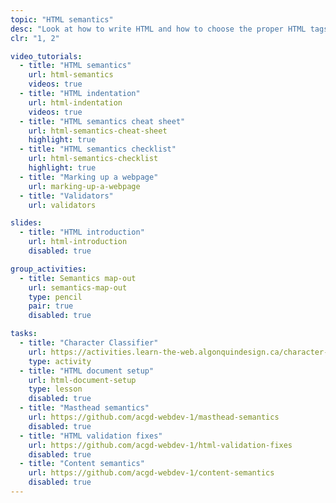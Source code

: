 ```yaml
---
topic: "HTML semantics"
desc: "Look at how to write HTML and how to choose the proper HTML tags."
clr: "1, 2"

video_tutorials:
  - title: "HTML semantics"
    url: html-semantics
    videos: true
  - title: "HTML indentation"
    url: html-indentation
    videos: true
  - title: "HTML semantics cheat sheet"
    url: html-semantics-cheat-sheet
    highlight: true
  - title: "HTML semantics checklist"
    url: html-semantics-checklist
    highlight: true
  - title: "Marking up a webpage"
    url: marking-up-a-webpage
  - title: "Validators"
    url: validators

slides:
  - title: "HTML introduction"
    url: html-introduction
    disabled: true

group_activities:
  - title: Semantics map-out
    url: semantics-map-out
    type: pencil
    pair: true
    disabled: true

tasks:
  - title: "Character Classifier"
    url: https://activities.learn-the-web.algonquindesign.ca/character-classifier/
    type: activity
  - title: "HTML document setup"
    url: html-document-setup
    type: lesson
    disabled: true
  - title: "Masthead semantics"
    url: https://github.com/acgd-webdev-1/masthead-semantics
    disabled: true
  - title: "HTML validation fixes"
    url: https://github.com/acgd-webdev-1/html-validation-fixes
    disabled: true
  - title: "Content semantics"
    url: https://github.com/acgd-webdev-1/content-semantics
    disabled: true
---
```

